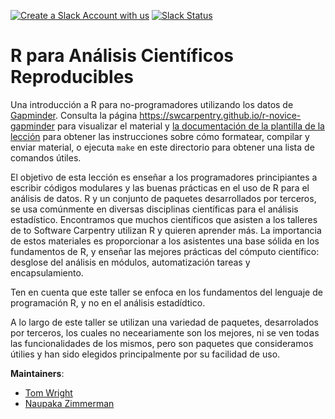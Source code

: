 [![Create a Slack Account with us](https://img.shields.io/badge/Create_Slack_Account-The_Carpentries-071159.svg)](https://swc-slack-invite.herokuapp.com/) 
 [![Slack Status](https://img.shields.io/badge/Slack_Channel-swc--r--gapminder--es-E01563.svg)](https://swcarpentry.slack.com/messages/C9X9DN84V) 

R para Análisis Científicos Reproducibles
======================================

Una introducción a R para no-programadores utilizando los datos de  [Gapminder][gapminder].
Consulta la página <https://swcarpentry.github.io/r-novice-gapminder> para visualizar el material y
[la documentación de la plantilla de la lección][lesson-example]
para obtener las instrucciones sobre cómo formatear, compilar y enviar material,
o ejecuta `make` en este directorio para obtener una lista de comandos útiles.

El objetivo de esta lección es enseñar a los programadores principiantes a escribir códigos modulares y las buenas prácticas en el uso de R para el análisis de datos. R y un conjunto de paquetes desarrollados por terceros, se usa comúnmente en diversas disciplinas científicas para el análisis estadístico. Encontramos que muchos científicos que asisten a los talleres de to Software Carpentry utilizan R y quieren aprender más. La importancia de estos materiales es proporcionar a los asistentes una base sólida en los fundamentos de R, y enseñar las mejores
prácticas del cómputo científico: desglose del análisis en módulos,
automatización tareas y encapsulamiento.

Ten en cuenta que este taller se enfoca en los fundamentos del lenguaje de
programación R, y no en el análisis estadídtico.

A lo largo de este taller se utilizan una variedad de paquetes, desarrolados por terceros, los cuales no neceariamente son los mejores, ni se ven todas las funcionalidades de los mismos, pero son paquetes que consideramos útilies y han sido elegidos principalmente por su facilidad de uso.

**Maintainers**:

* [Tom Wright][wright_tom]
* [Naupaka Zimmerman][zimmerman_naupaka]

[gapminder]: http://www.gapminder.org/
[lesson-example]: https://swcarpentry.github.io/lesson-example
[wright_tom]: http://software-carpentry.org/team/#wright_thomas
[zimmerman_naupaka]: http://software-carpentry.org/team/#zimmerman_naupaka
